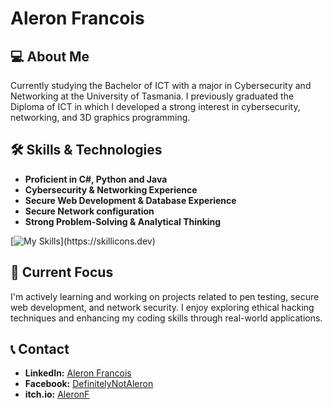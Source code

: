 # Aleron Francois

## 💻 About Me  
Currently studying the Bachelor of ICT with a major in Cybersecurity and Networking at the University of Tasmania. I previously graduated the Diploma of ICT in which I developed a strong interest in cybersecurity, networking, and 3D graphics programming.

## 🛠 Skills & Technologies  
- **Proficient in C#, Python and Java**  
- **Cybersecurity & Networking Experience**  
- **Secure Web Development & Database Experience**
- **Secure Network configuration**
- **Strong Problem-Solving & Analytical Thinking**

[![My Skills](https://skillicons.dev/icons?i=redhat,kali,linux,bash,windows,ubuntu,dotnet,vscode,mysql,py,java,unity,)](https://skillicons.dev)

## 🎯 Current Focus  
I'm actively learning and working on projects related to pen testing, secure web development, and network security. I enjoy exploring ethical hacking techniques and enhancing my coding skills through real-world applications.

## 📞 Contact
- **LinkedIn:** [Aleron Francois](https://www.linkedin.com/in/aleron-francois-aa9255351/)
- **Facebook:** [DefinitelyNotAleron](https://www.facebook.com/DefinitelyNotAleron)
- **itch.io:** [AleronF](https://aleronf.itch.io)

